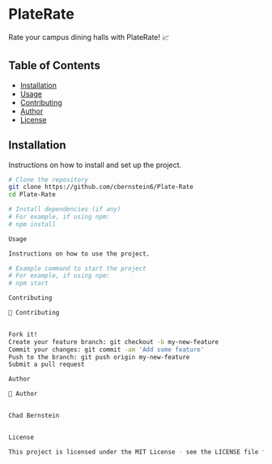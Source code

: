 # PlateRate

Rate your campus dining halls with PlateRate! 📈

## Table of Contents

- [Installation](#installation)
- [Usage](#usage)
- [Contributing](#contributing)
- [Author](#author)
- [License](#license)

## Installation

Instructions on how to install and set up the project.

```sh
# Clone the repository
git clone https://github.com/cbernstein6/Plate-Rate
cd Plate-Rate

# Install dependencies (if any)
# For example, if using npm:
# npm install

Usage

Instructions on how to use the project.

# Example command to start the project
# For example, if using npm:
# npm start

Contributing

🤝 Contributing


Fork it!
Create your feature branch: git checkout -b my-new-feature
Commit your changes: git commit -am 'Add some feature'
Push to the branch: git push origin my-new-feature
Submit a pull request

Author

🤖 Author


Chad Bernstein


License

This project is licensed under the MIT License - see the LICENSE file for details.

